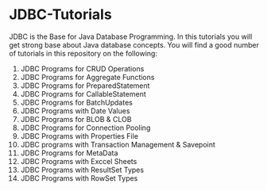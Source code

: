 # JDBC-Tutorials


JDBC is the Base for Java Database Programming. In this tutorials you will get strong base about Java database concepts. You will find a good number of tutorials in this repository on the following:

1. JDBC Programs for CRUD Operations
2. JDBC Programs for Aggregate Functions
3. JDBC Programs for PreparedStatement
4. JDBC Programs for CallableStatement
5. JDBC Programs for BatchUpdates
6. JDBC Programs with Date Values
7. JDBC Programs for BLOB & CLOB
8. JDBC Programs for Connection Pooling
9. JDBC Programs with Properties File
10. JDBC programs with Transaction Management & Savepoint
11. JDBC Programs for MetaData
12. JDBC Programs with Exccel Sheets
13. JDBC Programs with ResultSet Types
14. JDBC Programs with RowSet Types
